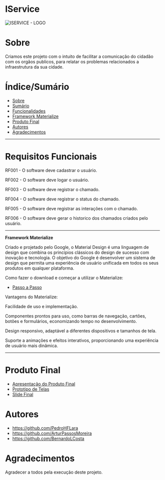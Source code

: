 # IService

![ISERVICE - LOGO](https://github.com/ArturPassosMoreira/Iservice/assets/103151820/01a1ecdf-f0cd-4a84-a3d4-bbcf5666ba9b)

# Sobre 

Criamos este projeto com o intuito de facilitar a comunicação do cidadão com os orgãos publicos, para relatar os problemas relacionados a infraestrutura da sua cidade.

# Índice/Sumário

* [Sobre](#sobre-o-projeto)
* [Sumário](#índice/sumário)
* [Funcionalidades](#requisitos-funcionais)
* [Framework Materialize](#framework-materialize)
* [Produto Final](#produto-final)
* [Autores](#autores)
* [Agradecimentos](#agradecimentos)

--------------------------------------------------------------------------------------------------------

# Requisitos Funcionais

RF001 - O software deve cadastrar o usuário.

RF002 - O software deve logar o usuário.

RF003 - O software deve registrar o chamado.

RF004 - O software deve registrar o status do chamado.

RF005 - O software deve registrar as interações com o chamado.

RF006 - O software deve gerar o historico dos chamados criados pelo usuário.

--------------------------------------------------------------------------------------------------------

**Framework Materialize**

Criado e projetado pelo Google, o Material Design é uma linguagem de design que combina os princípios clássicos do design de sucesso com inovação e tecnologia. O objetivo do Google é desenvolver um sistema de design que permita uma experiência de usuário unificada em todos os seus produtos em qualquer plataforma.

Como fazer o download e começar a utilizar o Materialize:

* [Passo a Passo](https://materializecss.com/getting-started.html) 

Vantagens do Materialize: 

Facilidade de uso e implementação.

Componentes prontos para uso, como barras de navegação, cartões, botões e formulários, economizando tempo no desenvolvimento.

Design responsivo, adaptável a diferentes dispositivos e tamanhos de tela.

Suporte a animações e efeitos interativos, proporcionando uma experiência de usuário mais dinâmica.

--------------------------------------------------------------------------------------------------------

# Produto Final

* [Apresentação do Produto Final]()
* [Prototipo de Telas]()
* [Slide Final]()


# Autores

* https://github.com/PedroHFLara
* https://github.com/ArturPassosMoreira
* https://github.com/BernardoLCosta

# Agradecimentos

Agradecer a todos pela execução deste projeto.

